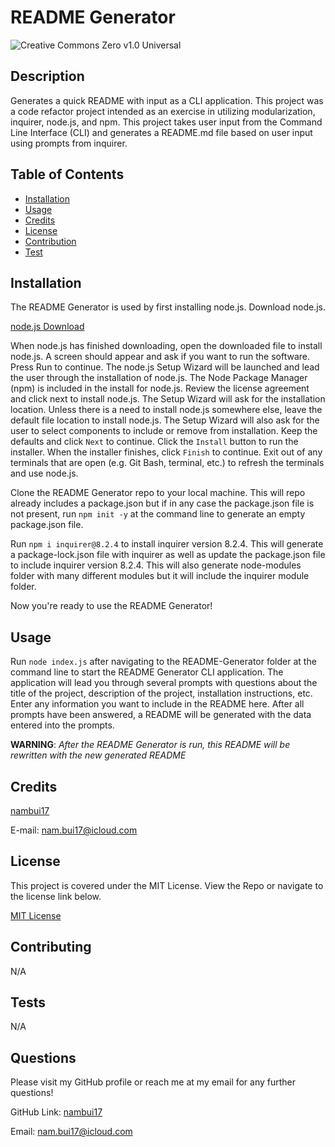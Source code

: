 # README Generator

  ![Creative Commons Zero v1.0 Universal](https://img.shields.io/badge/License-Creative_Commons_Zero_v1.0_Universal-green.svg)

  ## Description

  Generates a quick README with input as a CLI application. This project was a code refactor project intended as an exercise in utilizing modularization, inquirer, node.js, and npm. This project takes user input from the Command Line Interface (CLI) and generates a README.md file based on user input using prompts from inquirer.

  ## Table of Contents

  - [Installation](#installation)
  - [Usage](#usage)
  - [Credits](#credits)
  - [License](#license)
  - [Contribution](#contribution)
  - [Test](#test)

  ## Installation

  The README Generator is used by first installing node.js. Download node.js.

  [node.js Download](https://nodejs.org/en/)

  When node.js has finished downloading, open the downloaded file to install node.js. A screen should appear and ask if you want to run the software. Press Run to continue. The node.js Setup Wizard will be launched and lead the user through the installation of node.js. The Node Package Manager (npm) is included in the install for node.js. Review the license agreement and click next to install node.js. The Setup Wizard will ask for the installation location. Unless there is a need to install node.js somewhere else, leave the default file location to install node.js. The Setup Wizard will also ask for the user to select components to include or remove from installation. Keep the defaults and click ```Next``` to continue. Click the ```Install``` button to run the installer. When the installer finishes, click ```Finish``` to continue. Exit out of any terminals that are open (e.g. Git Bash, terminal, etc.) to refresh the terminals and use node.js.

  Clone the README Generator repo to your local machine. This will repo already includes a package.json but if in any case the package.json file is not present, run ```npm init -y``` at the command line to generate an empty package.json file.

  Run ```npm i inquirer@8.2.4``` to install inquirer version 8.2.4. This will generate a package-lock.json file with inquirer as well as update the package.json file to include inquirer version 8.2.4. This will also generate node-modules folder with many different modules but it will include the inquirer module folder.

  Now you're ready to use the README Generator!

  ## Usage
  
  Run ```node index.js``` after navigating to the README-Generator folder at the command line to start the README Generator CLI application. The application will lead you through several prompts with questions about the title of the project, description of the project, installation instructions, etc. Enter any information you want to include in the README here. After all prompts have been answered, a README will be generated with the data entered into the prompts.

  __WARNING__: _After the README Generator is run, this README will be rewritten with the new generated README_

  ## Credits

  [nambui17](https://github.com/nambui17)

  E-mail: nam.bui17@icloud.com

  ## License 

  This project is covered under the MIT License. View the Repo or navigate to the license link below.

  [MIT License](https://spdx.org/licenses/MIT.html)

  ## Contributing

  N/A

  ## Tests

  N/A

  ## Questions

  Please visit my GitHub profile or reach me at my email for any further questions!

  GitHub Link: [nambui17](https://github.com/nambui17)

  Email: nam.bui17@icloud.com